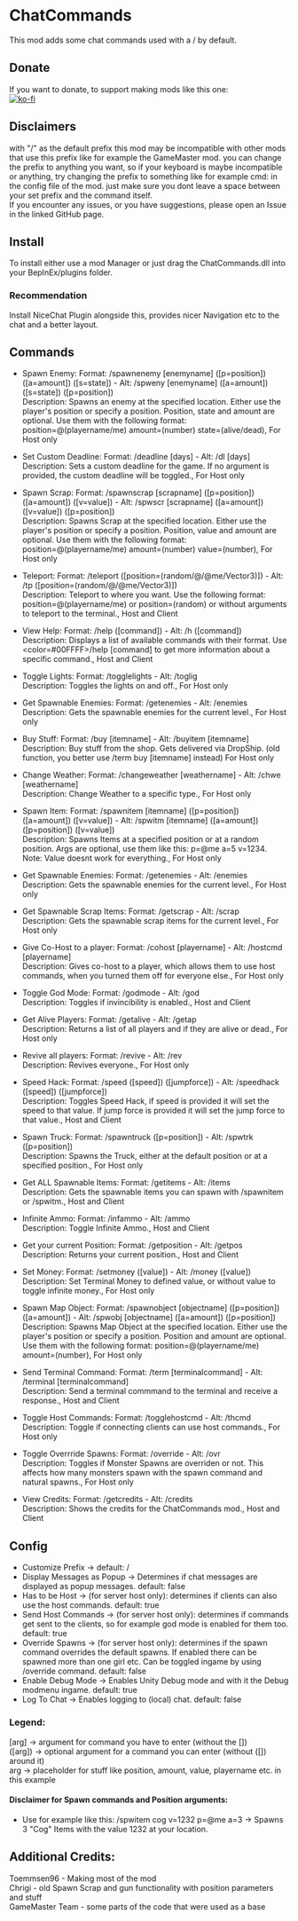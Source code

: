 # ChatCommands
This mod adds some chat commands used with a / by default.  
## Donate  
If you want to donate, to support making mods like this one:  
[![ko-fi](https://ko-fi.com/img/githubbutton_sm.svg)](https://ko-fi.com/I2I1SFBR7)

## Disclaimers
with "/" as the default prefix this mod may be incompatible with other mods that use this prefix like for example the GameMaster mod.
you can change the prefix to anything you want, so if your keyboard is maybe incompatible or anything, try changing the prefix to something like for example cmd: in the config file of the mod. just make sure you dont leave a space between your set prefix and the command itself.  
If you encounter any issues, or you have suggestions, please open an Issue in the linked GitHub page.  

## Install
To install either use a mod Manager or just drag the ChatCommands.dll into your BepInEx/plugins folder.  
### Recommendation
Install NiceChat Plugin alongside this, provides nicer Navigation etc to the chat and a better layout.  

## Commands  
- Spawn Enemy: Format: /spawnenemy [enemyname] ([p=position]) ([a=amount]) ([s=state]) - Alt: /spweny [enemyname] ([a=amount]) ([s=state]) ([p=position])  
  Description: Spawns an enemy at the specified location. Either use the player's position or specify a position. Position, state and amount are optional. Use them with the following format: position=@(playername/me) amount=(number) state=(alive/dead), For Host only  
  
- Set Custom Deadline: Format: /deadline [days] - Alt: /dl [days]  
  Description: Sets a custom deadline for the game. If no argument is provided, the custom deadline will be toggled., For Host only  
  
- Spawn Scrap: Format: /spawnscrap [scrapname] ([p=position]) ([a=amount]) ([v=value]) - Alt: /spwscr [scrapname] ([a=amount]) ([v=value]) ([p=position])  
  Description: Spawns Scrap at the specified location. Either use the player's position or specify a position. Position, value and amount are optional. Use them with the following format: position=@(playername/me) amount=(number) value=(number), For Host only
  
- Teleport: Format: /teleport ([position=(random/@<playername>/@me/Vector3)]) - Alt: /tp ([position=(random/@<playername>/@me/Vector3)])  
  Description: Teleport to where you want. Use the following format: position=@(playername/me) or position=(random) or without arguments to teleport to the terminal., Host and Client
  
- View Help: Format: /help ([command]) - Alt: /h ([command])  
  Description: Displays a list of available commands with their format. Use <color=#00FFFF>/help [command]</color> to get more information about a specific command., Host and Client  
  
- Toggle Lights: Format: /togglelights - Alt: /toglig  
  Description: Toggles the lights on and off., For Host only  
  
- Get Spawnable Enemies: Format: /getenemies - Alt: /enemies  
  Description: Gets the spawnable enemies for the current level., For Host only  
  
- Buy Stuff: Format: /buy [itemname] - Alt: /buyitem [itemname]  
  Description: Buy stuff from the shop. Gets delivered via DropShip. (old function, you better use /term buy [itemname] instead) For Host only  
  
- Change Weather: Format: /changeweather [weathername] - Alt: /chwe [weathername]  
  Description: Change Weather to a specific type., For Host only  
  
- Spawn Item: Format: /spawnitem [itemname] ([p=position]) ([a=amount]) ([v=value]) - Alt: /spwitm [itemname] ([a=amount]) ([p=position]) ([v=value])  
  Description: Spawns Items at a specified position or at a random position. Args are optional, use them like this: p=@me a=5 v=1234.
  Note: Value doesnt work for everything., For Host only  
  
- Get Spawnable Enemies: Format: /getenemies - Alt: /enemies  
  Description: Gets the spawnable enemies for the current level., For Host only  
  
- Get Spawnable Scrap Items: Format: /getscrap - Alt: /scrap  
  Description: Gets the spawnable scrap items for the current level., For Host only  
  
- Give Co-Host to a player: Format: /cohost [playername] - Alt: /hostcmd [playername]  
  Description: Gives co-host to a player, which allows them to use host commands, when you turned them off for everyone else., For Host only  
  
- Toggle God Mode: Format: /godmode - Alt: /god  
  Description: Toggles if invincibility is enabled., Host and Client  
  
- Get Alive Players: Format: /getalive - Alt: /getap  
  Description: Returns a list of all players and if they are alive or dead., For Host only  
  
- Revive all players: Format: /revive - Alt: /rev  
  Description: Revives everyone., For Host only  
  
- Speed Hack: Format: /speed ([speed]) ([jumpforce]) - Alt: /speedhack ([speed]) ([jumpforce])  
  Description: Toggles Speed Hack, if speed is provided it will set the speed to that value.
  If jump force is provided it will set the jump force to that value., Host and Client  
  
- Spawn Truck: Format: /spawntruck ([p=position]) - Alt: /spwtrk ([p=position])  
  Description: Spawns the Truck, either at the default position or at a specified position., For Host only  
  
- Get ALL Spawnable Items: Format: /getitems - Alt: /items  
  Description: Gets the spawnable items you can spawn with /spawnitem or /spwitm., Host and Client  
  
- Infinite Ammo: Format: /infammo - Alt: /ammo  
  Description: Toggle Infinite Ammo., Host and Client  
  
- Get your current Position: Format: /getposition - Alt: /getpos  
  Description: Returns your current position., Host and Client  
  
- Set Money: Format: /setmoney ([value]) - Alt: /money ([value])  
  Description: Set Terminal Money to defined value, or without value to toggle infinite money., For Host only  

- Spawn Map Object: Format: /spawnobject [objectname] ([p=position]) ([a=amount]) - Alt: /spwobj [objectname] ([a=amount]) ([p=position])  
  Description: Spawns Map Object at the specified location. Either use the player's position or specify a position. Position and amount are optional. Use them with the following format: position=@(playername/me) amount=(number), For Host only  
  
- Send Terminal Command: Format: /term [terminalcommand] - Alt: /terminal [terminalcommand]  
  Description: Send a terminal commmand to the terminal and receive a response., Host and Client  
  
- Toggle Host Commands: Format: /togglehostcmd - Alt: /thcmd  
  Description: Toggle if connecting clients can use host commands., For Host only  
  
- Toggle Overrride Spawns: Format: /override - Alt: /ovr  
  Description: Toggles if Monster Spawns are overriden or not. This affects how many monsters spawn with the spawn command and natural spawns., For Host only  
  
- View Credits: Format: /getcredits - Alt: /credits  
  Description: Shows the credits for the ChatCommands mod., Host and Client  

## Config
- Customize Prefix -> default: /
- Display Messages as Popup -> Determines if chat messages are displayed as popup messages. default: false
- Has to be Host -> (for server host only): determines if clients can also use the host commands. default: true
- Send Host Commands -> (for server host only): determines if commands get sent to the clients, so for example god mode is enabled for them too. default: true
- Override Spawns -> (for server host only): determines if the spawn command overrides the default spawns. If enabled there can be spawned more than one girl etc. Can be toggled ingame by using /override command. default: false
- Enable Debug Mode -> Enables Unity Debug mode and with it the Debug modmenu ingame. default: true
- Log To Chat -> Enables logging to (local) chat. default: false  

### Legend:  
[arg] -> argument for command you have to enter (without the [])  
([arg]) -> optional argument for a command you can enter (without ([]) around it)  
arg -> placeholder for stuff like position, amount, value, playername etc. in this example  
#### Disclaimer for Spawn commands and Position arguments:
- Use for example like this: /spwitem cog v=1232 p=@me a=3 -> Spawns 3 "Cog" Items with the value 1232 at your location.


## Additional Credits:  
Toemmsen96 - Making most of the mod  
Chrigi - old Spawn Scrap and gun functionality with position parameters and stuff  
GameMaster Team - some parts of the code that were used as a base  
